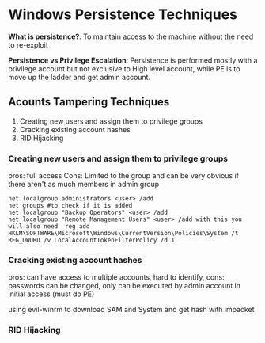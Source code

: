 # Windows Persistence Techniques

**What is persistence?**: To maintain access to the machine without the need to re-exploit

**Persistence vs Privilege Escalation**: Persistence is performed mostly with a privilege account but not exclusive to High level account, while PE is to move up the ladder and get admin account. 

## Acounts Tampering Techniques

1. Creating new users and assign them to privilege groups
2. Cracking existing account hashes
3. RID Hijacking

### Creating new users and assign them to privilege groups
pros: full access 
Cons: Limited to the group and can be very obvious if there aren't as much members in admin group

```
net localgroup administrators <user> /add
net groups #to check if it is added
net localgroup "Backup Operators" <user> /add
net localgroup "Remote Management Users" <user> /add with this you will also need  reg add HKLM\SOFTWARE\Microsoft\Windows\CurrentVersion\Policies\System /t REG_DWORD /v LocalAccountTokenFilterPolicy /d 1
```

### Cracking existing account hashes
pros: can have access to multiple accounts, hard to identify, 
cons: passwords can be changed, only can be executed by admin account in initial access (must do PE)

using evil-winrm to download SAM and System and get hash with impacket 

### RID Hijacking
